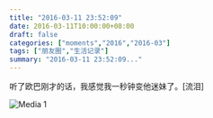 ```yaml
---
title: "2016-03-11 23:52:09"
date: 2016-03-11T10:00:00+08:00
draft: false
categories: ["moments","2016","2016-03"]
tags: ["朋友圈","生活记录"]
summary: "2016-03-11 23:52:09..."
---
```


听了欧巴刚才的话，我感觉我一秒钟变他迷妹了。[流泪]

![Media 1](/Moments/photos/2016-03-11/201603112352090.jpg)

